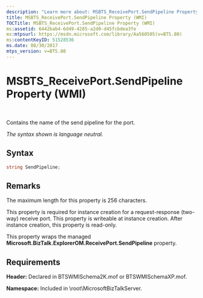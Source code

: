 ```yaml
---
description: "Learn more about: MSBTS_ReceivePort.SendPipeline Property (WMI)"
title: MSBTS_ReceivePort.SendPipeline Property (WMI)
TOCTitle: MSBTS_ReceivePort.SendPipeline Property (WMI)
ms:assetid: 6442bab4-6d49-4285-a2d0-d45fcbdea3fe
ms:mtpsurl: https://msdn.microsoft.com/library/Aa560505(v=BTS.80)
ms:contentKeyID: 51528536
ms.date: 08/30/2017
mtps_version: v=BTS.80
---
```


# MSBTS\_ReceivePort.SendPipeline Property (WMI)

 

Contains the name of the send pipeline for the port.

*The syntax shown is language neutral.*

## Syntax

```C#
string SendPipeline;  
```

## Remarks

The maximum length for this property is 256 characters.

This property is required for instance creation for a request-response (two-way) receive port. This property is writeable at instance creation. After instance creation, this property is read-only.

This property wraps the managed **Microsoft.BizTalk.ExplorerOM.ReceivePort.SendPipeline** property.

## Requirements

**Header:** Declared in BTSWMISchema2K.mof or BTSWMISchemaXP.mof.

**Namespace:** Included in \\root\\MicrosoftBizTalkServer.

